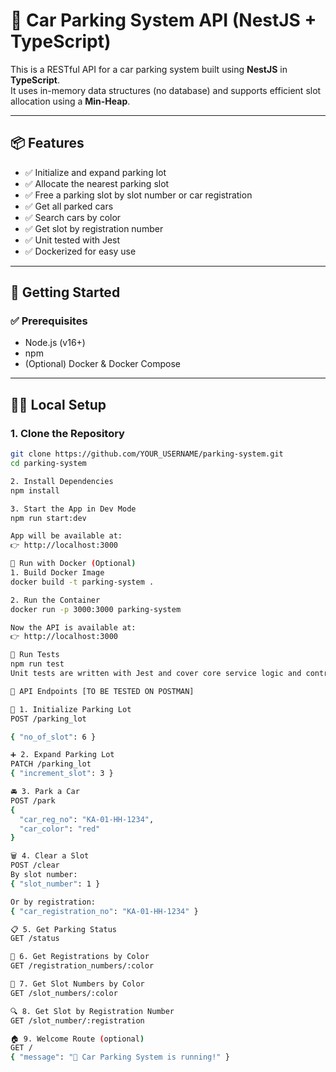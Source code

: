 # 🚗 Car Parking System API (NestJS + TypeScript)

This is a RESTful API for a car parking system built using **NestJS** in **TypeScript**.  
It uses in-memory data structures (no database) and supports efficient slot allocation using a **Min-Heap**.

---

## 📦 Features

- ✅ Initialize and expand parking lot
- ✅ Allocate the nearest parking slot
- ✅ Free a parking slot by slot number or car registration
- ✅ Get all parked cars
- ✅ Search cars by color
- ✅ Get slot by registration number
- ✅ Unit tested with Jest
- ✅ Dockerized for easy use

---

## 🚀 Getting Started

### ✅ Prerequisites

- Node.js (v16+)
- npm
- (Optional) Docker & Docker Compose

---

## 🧑‍💻 Local Setup

### 1. Clone the Repository

```bash
git clone https://github.com/YOUR_USERNAME/parking-system.git
cd parking-system

2. Install Dependencies
npm install

3. Start the App in Dev Mode
npm run start:dev

App will be available at:
👉 http://localhost:3000

🐳 Run with Docker (Optional)
1. Build Docker Image
docker build -t parking-system .

2. Run the Container
docker run -p 3000:3000 parking-system

Now the API is available at:
👉 http://localhost:3000

🧪 Run Tests
npm run test
Unit tests are written with Jest and cover core service logic and controllers.

📘 API Endpoints [TO BE TESTED ON POSTMAN]

🧱 1. Initialize Parking Lot
POST /parking_lot

{ "no_of_slot": 6 }

➕ 2. Expand Parking Lot
PATCH /parking_lot
{ "increment_slot": 3 }

🚘 3. Park a Car
POST /park
{
  "car_reg_no": "KA-01-HH-1234",
  "car_color": "red"
}

🗑️ 4. Clear a Slot
POST /clear
By slot number:
{ "slot_number": 1 }

Or by registration:
{ "car_registration_no": "KA-01-HH-1234" }

📋 5. Get Parking Status
GET /status

🎨 6. Get Registrations by Color
GET /registration_numbers/:color

🎯 7. Get Slot Numbers by Color
GET /slot_numbers/:color

🔍 8. Get Slot by Registration Number
GET /slot_number/:registration

🏠 9. Welcome Route (optional)
GET /
{ "message": "🚗 Car Parking System is running!" }
